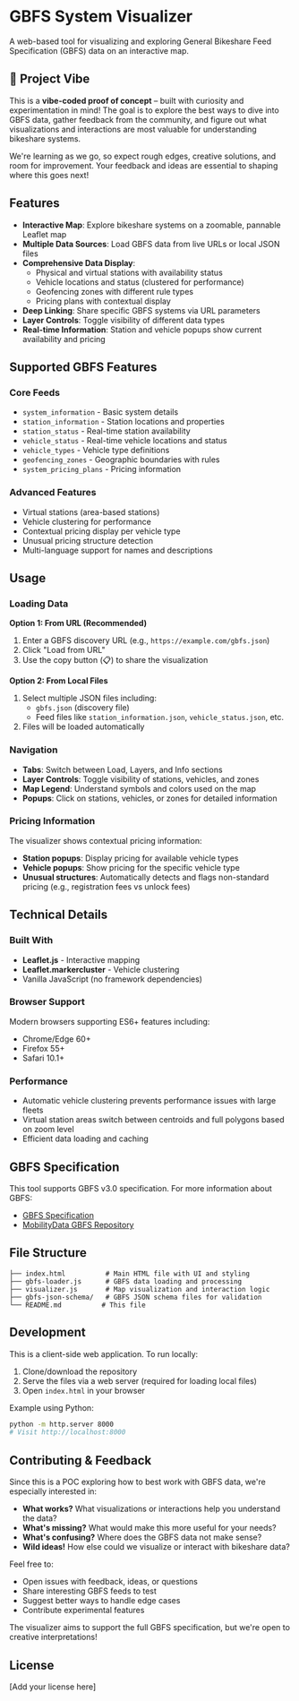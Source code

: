 # GBFS System Visualizer

A web-based tool for visualizing and exploring General Bikeshare Feed Specification (GBFS) data on an interactive map.

## 🌊 Project Vibe

This is a **vibe-coded proof of concept** – built with curiosity and experimentation in mind! The goal is to explore the best ways to dive into GBFS data, gather feedback from the community, and figure out what visualizations and interactions are most valuable for understanding bikeshare systems.

We're learning as we go, so expect rough edges, creative solutions, and room for improvement. Your feedback and ideas are essential to shaping where this goes next!

## Features

- **Interactive Map**: Explore bikeshare systems on a zoomable, pannable Leaflet map
- **Multiple Data Sources**: Load GBFS data from live URLs or local JSON files
- **Comprehensive Data Display**:
  - Physical and virtual stations with availability status
  - Vehicle locations and status (clustered for performance)
  - Geofencing zones with different rule types
  - Pricing plans with contextual display
- **Deep Linking**: Share specific GBFS systems via URL parameters
- **Layer Controls**: Toggle visibility of different data types
- **Real-time Information**: Station and vehicle popups show current availability and pricing

## Supported GBFS Features

### Core Feeds
- `system_information` - Basic system details
- `station_information` - Station locations and properties
- `station_status` - Real-time station availability
- `vehicle_status` - Real-time vehicle locations and status
- `vehicle_types` - Vehicle type definitions
- `geofencing_zones` - Geographic boundaries with rules
- `system_pricing_plans` - Pricing information

### Advanced Features
- Virtual stations (area-based stations)
- Vehicle clustering for performance
- Contextual pricing display per vehicle type
- Unusual pricing structure detection
- Multi-language support for names and descriptions

## Usage

### Loading Data

**Option 1: From URL (Recommended)**
1. Enter a GBFS discovery URL (e.g., `https://example.com/gbfs.json`)
2. Click "Load from URL"
3. Use the copy button (📋) to share the visualization

**Option 2: From Local Files**
1. Select multiple JSON files including:
   - `gbfs.json` (discovery file)
   - Feed files like `station_information.json`, `vehicle_status.json`, etc.
2. Files will be loaded automatically

### Navigation

- **Tabs**: Switch between Load, Layers, and Info sections
- **Layer Controls**: Toggle visibility of stations, vehicles, and zones
- **Map Legend**: Understand symbols and colors used on the map
- **Popups**: Click on stations, vehicles, or zones for detailed information

### Pricing Information

The visualizer shows contextual pricing information:
- **Station popups**: Display pricing for available vehicle types
- **Vehicle popups**: Show pricing for the specific vehicle type
- **Unusual structures**: Automatically detects and flags non-standard pricing (e.g., registration fees vs unlock fees)

## Technical Details

### Built With
- **Leaflet.js** - Interactive mapping
- **Leaflet.markercluster** - Vehicle clustering
- Vanilla JavaScript (no framework dependencies)

### Browser Support
Modern browsers supporting ES6+ features including:
- Chrome/Edge 60+
- Firefox 55+
- Safari 10.1+

### Performance
- Automatic vehicle clustering prevents performance issues with large fleets
- Virtual station areas switch between centroids and full polygons based on zoom level
- Efficient data loading and caching

## GBFS Specification

This tool supports GBFS v3.0 specification. For more information about GBFS:
- [GBFS Specification](https://gbfs.mobilitydata.org/)
- [MobilityData GBFS Repository](https://github.com/MobilityData/gbfs)

## File Structure

```
├── index.html          # Main HTML file with UI and styling
├── gbfs-loader.js      # GBFS data loading and processing
├── visualizer.js       # Map visualization and interaction logic
├── gbfs-json-schema/   # GBFS JSON schema files for validation
└── README.md          # This file
```

## Development

This is a client-side web application. To run locally:

1. Clone/download the repository
2. Serve the files via a web server (required for loading local files)
3. Open `index.html` in your browser

Example using Python:
```bash
python -m http.server 8000
# Visit http://localhost:8000
```

## Contributing & Feedback

Since this is a POC exploring how to best work with GBFS data, we're especially interested in:

- **What works?** What visualizations or interactions help you understand the data?
- **What's missing?** What would make this more useful for your needs?
- **What's confusing?** Where does the GBFS data not make sense?
- **Wild ideas!** How else could we visualize or interact with bikeshare data?

Feel free to:
- Open issues with feedback, ideas, or questions
- Share interesting GBFS feeds to test
- Suggest better ways to handle edge cases
- Contribute experimental features

The visualizer aims to support the full GBFS specification, but we're open to creative interpretations!

## License

[Add your license here]